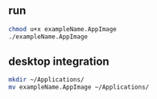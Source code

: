 ## run

```sh
chmod u+x exampleName.AppImage
./exampleName.AppImage
```

## desktop integration

```sh
mkdir ~/Applications/
mv exampleName.AppImage ~/Applications/
```
